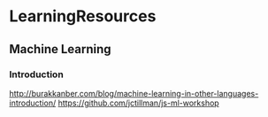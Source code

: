 # LearningResources

## Machine Learning
### Introduction 
http://burakkanber.com/blog/machine-learning-in-other-languages-introduction/
https://github.com/jctillman/js-ml-workshop
